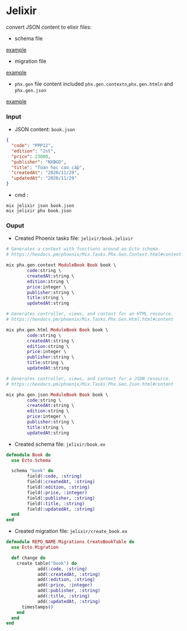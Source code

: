# Jelixir
convert JSON content to elixir files:
- schema file

[example](https://github.com/ttpho/Jelixir/blob/master/jelixir/jelixir/book.ex)
- migration file

[example](https://github.com/ttpho/Jelixir/blob/master/jelixir/jelixir/create_book.ex)
- `phx.gen` file content included `phx.gen.contextn`,`phx.gen.htmln` and `phx.gen.json`

[example](https://github.com/ttpho/Jelixir/blob/master/jelixir/jelixir/book.jelixir)

### Input 
- JSON content: `book.json`

```json
{
  "code": "PPP12",
  "edition": "2st",
  "price": 23000,
  "publisher": "NXBGD",
  "title": "Toán học cao cấp",
  "createdAt": "2020/11/29",
  "updatedAt": "2020/11/29"
}
```

- cmd : 

```
mix jelixir json book.json
mix jelixir phx book.json
```


### Ouput
- Created Phoenix tasks file: `jelixir/book.jelixir`

```ex
# Generates a context with functions around an Ecto schema.
# https://hexdocs.pm/phoenix/Mix.Tasks.Phx.Gen.Context.html#content

mix phx.gen.context ModuleBook Book book \
		code:string \
		createdAt:string \
		edition:string \
		price:integer \
		publisher:string \
		title:string \
		updatedAt:string

# Generates controller, views, and context for an HTML resource. 
# https://hexdocs.pm/phoenix/Mix.Tasks.Phx.Gen.Html.html#content

mix phx.gen.html ModuleBook Book book \
		code:string \
		createdAt:string \
		edition:string \
		price:integer \
		publisher:string \
		title:string \
		updatedAt:string

# Generates controller, views, and context for a JSON resource.
# https://hexdocs.pm/phoenix/Mix.Tasks.Phx.Gen.Json.html#content

mix phx.gen.json ModuleBook Book book \
		code:string \
		createdAt:string \
		edition:string \
		price:integer \
		publisher:string \
		title:string \
		updatedAt:string

```

- Created schema file: `jelixir/book.ex`

```ex
defmodule Book do
  use Ecto.Schema

  schema "book" do
		field(:code, :string)
		field(:createdAt, :string)
		field(:edition, :string)
		field(:price, :integer)
		field(:publisher, :string)
		field(:title, :string)
		field(:updatedAt, :string) 
  end
end
```

- Created migration file: `jelixir/create_book.ex`

```ex
defmodule REPO_NAME.Migrations.CreateBookTable do
  use Ecto.Migration

  def change do
    create table("book") do
			add(:code, :string)
			add(:createdAt, :string)
			add(:edition, :string)
			add(:price, :integer)
			add(:publisher, :string)
			add(:title, :string)
			add(:updatedAt, :string)
      timestamps()
    end
  end
end
```

